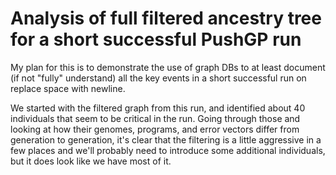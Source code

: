 # Analysis of full filtered ancestry tree for a short successful PushGP run

My plan for this is to demonstrate the use of graph DBs to at least document (if not "fully" understand) 
all the key events in a short successful run on replace space with newline.

We started with the filtered graph from this run, and identified about 40 individuals that seem to be 
critical in the run. Going through those and looking at how their genomes, programs, and error vectors 
differ from generation to generation, it's clear that the filtering is a little aggressive in a few 
places and we'll probably need to introduce some additional individuals, but it does look like we 
have most of it.
